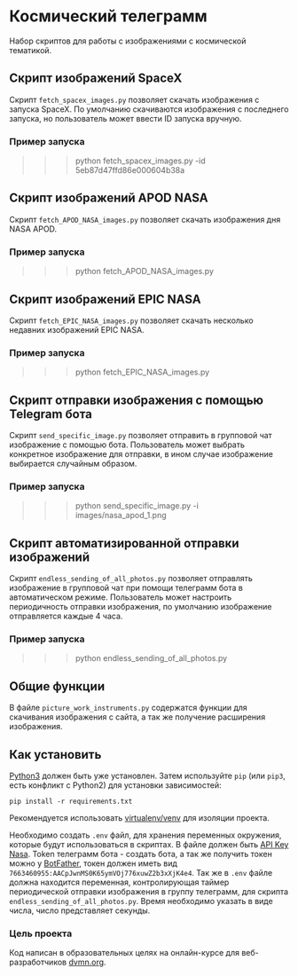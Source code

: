 # Космический телеграмм

Набор скриптов для работы с изображениями с космической тематикой.

## Скрипт изображений SpaceX

Скрипт `fetch_spacex_images.py` позволяет скачать изображения с запуска SpaceX.
По умолчанию скачиваются изображения с последнего запуска, но пользователь
может ввести ID запуска вручную.

### Пример запуска

>>> python fetch_spacex_images.py -id 5eb87d47ffd86e000604b38a
> 

## Скрипт изображений APOD NASA

Скрипт `fetch_APOD_NASA_images.py` позволяет скачать изображения дня NASA APOD.

### Пример запуска

>>> python fetch_APOD_NASA_images.py
> 

## Скрипт изображений EPIC NASA

Скрипт `fetch_EPIC_NASA_images.py` позволяет скачать несколько недавних изображений
EPIC NASA.

### Пример запуска

>>> python fetch_EPIC_NASA_images.py
> 

## Скрипт отправки изображения с помощью Telegram бота

Скрипт `send_specific_image.py` позволяет отправить в групповой чат изображение
с помощью бота. Пользователь может выбрать конкретное изображение для отправки,
в ином случае изображение выбирается случайным образом.

### Пример запуска

>>> python send_specific_image.py -i images/nasa_apod_1.png
> 

## Скрипт автоматизированной отправки изображений 

Скрипт `endless_sending_of_all_photos.py` позволяет отправлять изображение
в групповой чат при помощи телеграмм бота в автоматическом режиме. Пользователь
может настроить периодичность отправки изображения, по умолчанию изображение
отправляется каждые 4 часа. 

### Пример запуска

>>> python endless_sending_of_all_photos.py
> 

## Общие функции

В файле `picture_work_instruments.py` содержатся функции для скачивания изображения
с сайта, а так же получение расширения изображения.

## Как установить

[Python3](https://www.python.org/downloads/) должен быть уже установлен.
Затем используйте `pip` (или `pip3`, есть конфликт с Python2)
для установки зависимостей:
```
pip install -r requirements.txt
```

Рекомендуется использовать [virtualenv/venv](https://docs.python.org/3/library/venv.html)
для изоляции проекта.

Необходимо создать `.env` файл, для хранения переменных окружения,
которые будут использоваться в скриптах. В файле должен быть [API Key Nasa](https://api.nasa.gov/#signUp).
Token телеграмм бота - создать бота, а так же получить токен можно
у [BotFather](https://telegram.me/BotFather), токен должен иметь вид
`7663460955:AACpJwnMS0K65ymVOj776xuwZ2b3xXjK4e4`. Так же в `.env` файле
должна находится переменная, контролирующая таймер периодической отправки
изображения в группу телеграмм, для скрипта `endless_sending_of_all_photos.py`.
Время необходимо указать в виде числа, число представляет секунды. 

### Цель проекта

Код написан в образовательных целях на онлайн-курсе
для веб-разработчиков [dvmn.org](https://dvmn.org/).